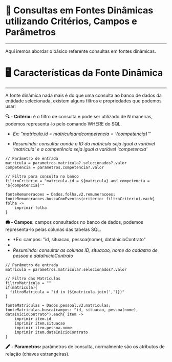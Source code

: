 ﻿# 📌 Consultas em Fontes Dinâmicas utilizando Critérios, Campos e Parâmetros
---
Aqui iremos abordar o básico referente consultas em fontes dinâmicas.

# 🖥️ Características da Fonte Dinâmica
---
A fonte dinâmica nada mais é do que uma consulta ao banco de dados da entidade selecionada, existem alguns filtros e propriedades que podemos usar:

**🔍 - Critério:** é o filtro de consulta e pode ser utilizado de N maneiras, podemos representa-lo pelo comando WHERE do SQL.

- *Ex: "matricula.id = ${matricula} and competencia = '${competencia}'"*

- *Resumindo: consultar aonde o ID da matrícula seja igual a variável 'matricula' e a competência seja igual a variável 'competencia'*
```
// Parâmetro de entrada 
matricula = parametros.matricula?.selecionados?.valor
competencia = parametros.competencia?.valor

// Filtro para consulta no banco
filtroCriterio = "matricula.id = ${matricula} and competencia = '${competencia}'"

fonteRemuneracoes = Dados.folha.v2.remuneracoes;
fonteRemuneracoes.buscaComEventos(criterio: filtroCriterio).each{ folha -> 
    imprimir folha
}
```

**🖨️ - Campos:** campos consultados no banco de dados, podemos representa-lo pelas colunas das tabelas SQL.

- *Ex: campos: "id, situacao, pessoa(nome), dataInicioContrato"
- 
- *Resumindo: consultar as colunas ID, situacao, nome do cadastro de pessoa e dataInicioContrato*
```
// Parâmetro de entrada
matricula = parametros.matricula?.selecionados?.valor

// Filtro das Matrículas
filtroMatricula = ""
if(matricula){
  filtroMatricula = "id in (${matricula.join(',')})"
}

fonteMatriculas = Dados.pessoal.v2.matriculas;
fonteMatriculas.busca(campos: "id, situacao, pessoa(nome), dataInicioContrato").each{ item ->
    imprimir item.id
    imprimir item.situacao
    imprimir item.pessoa.nome
    imprimir item.dataInicioContrato
}
```

**🖋️ - Parametros:** parâmetros de consulta, normalmente são os atributos de relação (chaves estrangeiras).
```

```
